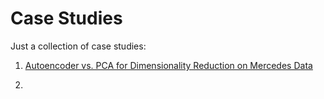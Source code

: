 # Case Studies

Just a collection of case studies:

1. [Autoencoder vs. PCA for Dimensionality Reduction on Mercedes Data](https://nbviewer.jupyter.org/github/inespancorbo/Mini-Projects/blob/master/Case%20Studies/Autoencoder%20vs.%20PCA%20on%20Mercedes%20Data.ipynb)

2. 
